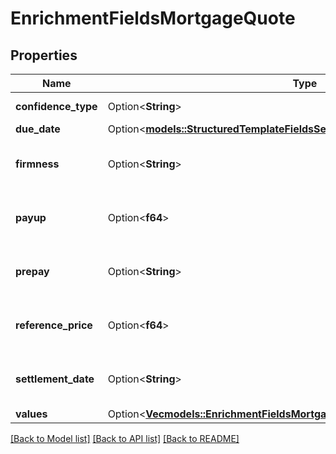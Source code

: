 # EnrichmentFieldsMortgageQuote

## Properties

Name | Type | Description | Notes
------------ | ------------- | ------------- | -------------
**confidence_type** | Option<**String**> | Confidence level | [optional]
**due_date** | Option<[**models::StructuredTemplateFieldsSecurityLendingQuoteStartTermDate**](structured_template_fields_security_lending_quote_start_term_date.md)> |  | [optional]
**firmness** | Option<**String**> | How changeable the stated quote is | [optional]
**payup** | Option<**f64**> | Premium for security over the base price | [optional]
**prepay** | Option<**String**> | Rate at which loan can be prepaid | [optional]
**reference_price** | Option<**f64**> | Reference price of underlying asset | [optional]
**settlement_date** | Option<**String**> | The text scraped for settlement date. | [optional]
**values** | Option<[**Vec<models::EnrichmentFieldsMortgageQuoteValuesInner>**](enrichment_fields_mortgage_quote_values_inner.md)> |  | [optional]

[[Back to Model list]](../README.md#documentation-for-models) [[Back to API list]](../README.md#documentation-for-api-endpoints) [[Back to README]](../README.md)


